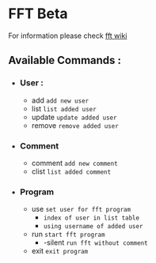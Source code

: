 # FFT Beta
For information please check [fft wiki](https://github.com/VicoErv/fft/wiki)

## Available Commands :
 - ### User :
    - add `add new user`
    - list `list added user`
    - update `update added user`
    - remove `remove added user`

- ### Comment
    - comment `add new comment`
    - clist `list added comment`

- ### Program
    - use `set user for fft program`
        - `index of user in list table`
        - `using username of added user`
    - run `start fft program`
        - -silent `run fft without comment`
    - exit `exit program`